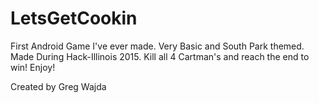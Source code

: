 # LetsGetCookin
First Android Game I've ever made. Very Basic and South Park themed. Made During Hack-Illinois 2015. 
Kill all 4 Cartman's and reach the end to win! 
Enjoy!


Created by Greg Wajda
